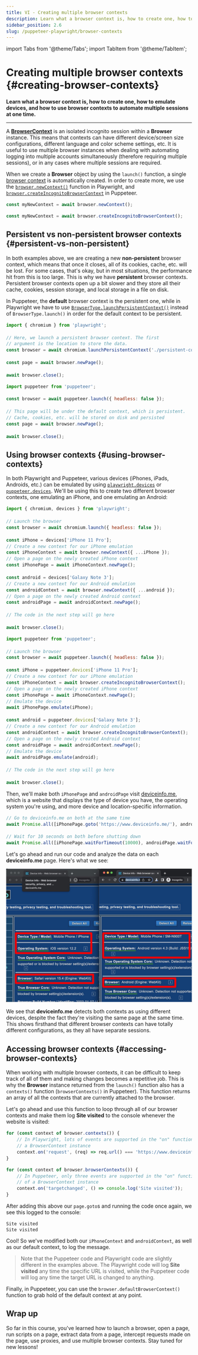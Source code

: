 ```yaml
---
title: VI - Creating multiple browser contexts
description: Learn what a browser context is, how to create one, how to emulate devices, and how to use browser contexts to automate multiple sessions at one time.
sidebar_position: 2.6
slug: /puppeteer-playwright/browser-contexts
---
```


import Tabs from '@theme/Tabs';
import TabItem from '@theme/TabItem';

# Creating multiple browser contexts {#creating-browser-contexts}

**Learn what a browser context is, how to create one, how to emulate devices, and how to use browser contexts to automate multiple sessions at one time.**

---

A [**BrowserContext**](https://playwright.dev/docs/api/class-browsercontext) is an isolated incognito session within a **Browser** instance. This means that contexts can have different device/screen size configurations, different language and color scheme settings, etc. It is useful to use multiple browser instances when dealing with automating logging into multiple accounts simultaneously (therefore requiring multiple sessions), or in any cases where multiple sessions are required.

When we create a **Browser** object by using the `launch()` function, a single [browser context](https://playwright.dev/docs/browser-contexts) is automatically created. In order to create more, we use the [`browser.newContext()`](https://playwright.dev/docs/api/class-browser#browser-new-context) function in Playwright, and [`browser.createIncognitoBrowserContext`](https://pptr.dev/#?product=Puppeteer&version=v14.1.0&show=api-browsercreateincognitobrowsercontextoptions) in Puppeteer.


<Tabs groupId="main">
<TabItem value="Playwright" label="Playwright">

```javascript
const myNewContext = await browser.newContext();
```

</TabItem>
<TabItem value="Puppeteer" label="Puppeteer">

```javascript
const myNewContext = await browser.createIncognitoBrowserContext();
```

</TabItem>
</Tabs>

## Persistent vs non-persistent browser contexts {#persistent-vs-non-persistent}

In both examples above, we are creating a new **non-persistent** browser context, which means that once it closes, all of its cookies, cache, etc. will be lost. For some cases, that's okay, but in most situations, the performance hit from this is too large. This is why we have **persistent** browser contexts. Persistent browser contexts open up a bit slower and they store all their cache, cookies, session storage, and local storage in a file on disk.

In Puppeteer, the **default** browser context is the persistent one, while in Playwright we have to use [`BrowserType.launchPersistentContext()`](https://playwright.dev/docs/api/class-browsertype#browser-type-launch-persistent-context) instead of `BrowserType.launch()` in order for the default context to be persistent.

<Tabs groupId="main">
<TabItem value="Playwright" label="Playwright">

```javascript
import { chromium } from 'playwright';

// Here, we launch a persistent browser context. The first
// argument is the location to store the data.
const browser = await chromium.launchPersistentContext('./persistent-context', { headless: false });

const page = await browser.newPage();

await browser.close();
```

</TabItem>
<TabItem value="Puppeteer" label="Puppeteer">

```javascript
import puppeteer from 'puppeteer';

const browser = await puppeteer.launch({ headless: false });

// This page will be under the default context, which is persistent.
// Cache, cookies, etc. will be stored on disk and persisted
const page = await browser.newPage();

await browser.close();
```

</TabItem>
</Tabs>

## Using browser contexts {#using-browser-contexts}

In both Playwright and Puppeteer, various devices (iPhones, iPads, Androids, etc.) can be emulated by using [`playwright.devices`](https://playwright.dev/docs/api/class-playwright#playwright-devices) or [`puppeteer.devices`](https://pptr.dev/#?product=Puppeteer&version=v14.1.0&show=api-puppeteerdevices). We'll be using this to create two different browser contexts, one emulating an iPhone, and one emulating an Android:

<Tabs groupId="main">
<TabItem value="Playwright" label="Playwright">

```javascript
import { chromium, devices } from 'playwright';

// Launch the browser
const browser = await chromium.launch({ headless: false });

const iPhone = devices['iPhone 11 Pro'];
// Create a new context for our iPhone emulation
const iPhoneContext = await browser.newContext({ ...iPhone });
// Open a page on the newly created iPhone context
const iPhonePage = await iPhoneContext.newPage();

const android = devices['Galaxy Note 3'];
// Create a new context for our Android emulation
const androidContext = await browser.newContext({ ...android });
// Open a page on the newly created Android context
const androidPage = await androidContext.newPage();

// The code in the next step will go here

await browser.close();
```

</TabItem>
<TabItem value="Puppeteer" label="Puppeteer">

```javascript
import puppeteer from 'puppeteer';

// Launch the browser
const browser = await puppeteer.launch({ headless: false });

const iPhone = puppeteer.devices['iPhone 11 Pro'];
// Create a new context for our iPhone emulation
const iPhoneContext = await browser.createIncognitoBrowserContext();
// Open a page on the newly created iPhone context
const iPhonePage = await iPhoneContext.newPage();
// Emulate the device
await iPhonePage.emulate(iPhone);

const android = puppeteer.devices['Galaxy Note 3'];
// Create a new context for our Android emulation
const androidContext = await browser.createIncognitoBrowserContext();
// Open a page on the newly created Android context
const androidPage = await androidContext.newPage();
// Emulate the device
await androidPage.emulate(android);

// The code in the next step will go here

await browser.close();
```

</TabItem>
</Tabs>

Then, we'll make both `iPhonePage` and `androidPage` visit [deviceinfo.me](https://www.deviceinfo.me/), which is a website that displays the type of device you have, the operating system you're using, and more device and location-specific information.

```js
// Go to deviceinfo.me on both at the same time
await Promise.all([iPhonePage.goto('https://www.deviceinfo.me/'), androidPage.goto('https://www.deviceinfo.me/')]);

// Wait for 10 seconds on both before shutting down
await Promise.all([iPhonePage.waitForTimeout(10000), androidPage.waitForTimeout(10000)]);
```

Let's go ahead and run our code and analyze the data on each **deviceinfo.me** page. Here's what we see:

![deviceinfo.me results for both browser contexts](./images/dual-contexts.jpg)

We see that **deviceinfo.me** detects both contexts as using different devices, despite the fact they're visiting the same page at the same time.  This shows firsthand that different browser contexts can have totally different configurations, as they all have separate sessions.

## Accessing browser contexts {#accessing-browser-contexts}

When working with multiple browser contexts, it can be difficult to keep track of all of them and making changes becomes a repetitive job. This is why the **Browser** instance returned from the `launch()` function also has a `contexts()` function (`browserContexts()` in Puppeteer). This function returns an array of all the contexts that are currently attached to the browser.

Let's go ahead and use this function to loop through all of our browser contexts and make them log **Site visited** to the console whenever the website is visited:

<Tabs groupId="main">
<TabItem value="Playwright" label="Playwright">

```javascript
for (const context of browser.contexts()) {
    // In Playwright, lots of events are supported in the "on" function of
    // a BrowserContext instance
    context.on('request', (req) => req.url() === 'https://www.deviceinfo.me/' && console.log('Site visited'));
}
```

</TabItem>
<TabItem value="Puppeteer" label="Puppeteer">

```javascript
for (const context of browser.browserContexts()) {
    // In Puppeteer, only three events are supported in the "on" function
    // of a BrowserContext instance
    context.on('targetchanged', () => console.log('Site visited'));
}
```

</TabItem>
</Tabs>

After adding this above our `page.goto`s and running the code once again, we see this logged to the console:

```text
Site visited
Site visited
```

Cool! So we've modified both our `iPhoneContext` and `androidContext`, as well as our default context, to log the message.

> Note that the Puppeteer code and Playwright code are slightly different in the examples above. The Playwright code will log **Site visited** any time the specific URL is visited, while the Puppeteer code will log any time the target URL is changed to anything.

Finally, in Puppeteer, you can use the `browser.defaultBrowserContext()` function to grab hold of the default context at any point.

## Wrap up

So far in this course, you've learned how to launch a browser, open a page, run scripts on a page, extract data from a page, intercept requests made on the page, use proxies, and use multiple browser contexts. Stay tuned for new lessons!
